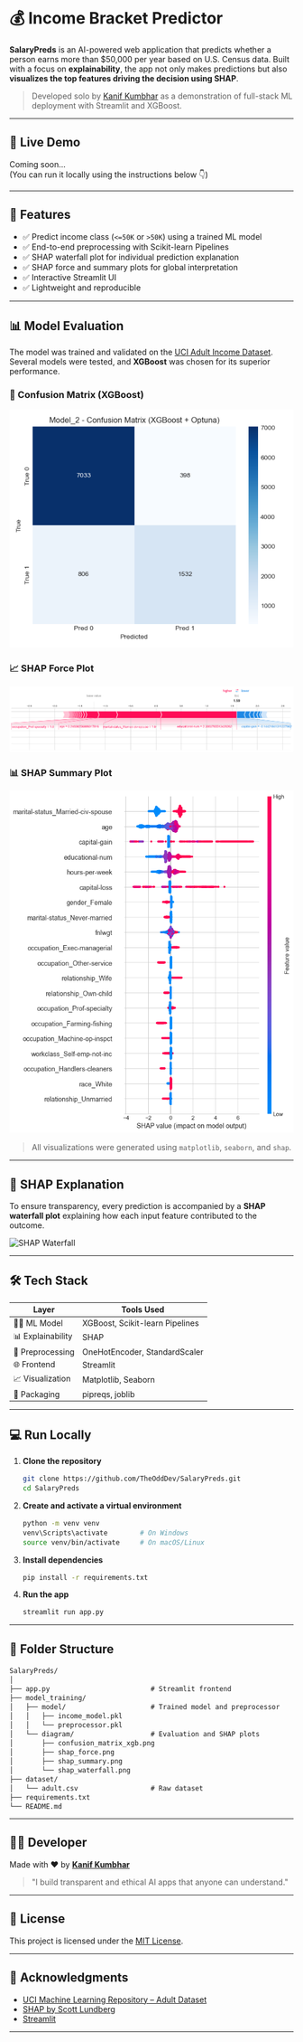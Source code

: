 # 💰 Income Bracket Predictor

**SalaryPreds** is an AI-powered web application that predicts whether a person earns more than $50,000 per year based on U.S. Census data. Built with a focus on **explainability**, the app not only makes predictions but also **visualizes the top features driving the decision using SHAP**.

> Developed solo by [Kanif Kumbhar](https://github.com/Kanif-Kumbhar) as a demonstration of full-stack ML deployment with Streamlit and XGBoost.

---

## 🚀 Live Demo

Coming soon...  
(You can run it locally using the instructions below 👇)

---

## 🎯 Features

- ✅ Predict income class (`<=50K` or `>50K`) using a trained ML model
- ✅ End-to-end preprocessing with Scikit-learn Pipelines
- ✅ SHAP waterfall plot for individual prediction explanation
- ✅ SHAP force and summary plots for global interpretation
- ✅ Interactive Streamlit UI
- ✅ Lightweight and reproducible

---

## 📊 Model Evaluation

The model was trained and validated on the [UCI Adult Income Dataset](https://archive.ics.uci.edu/ml/datasets/adult). Several models were tested, and **XGBoost** was chosen for its superior performance.

### 📌 Confusion Matrix (XGBoost)

![Confusion Matrix](assets\model_2_confusion_matrix.png)

### 📈 SHAP Force Plot

![SHAP Force Plot](assets\model_2_shap_force_plot.png)

### 📊 SHAP Summary Plot

![SHAP Summary Plot](assets\model_2_shap_summary.png)

> All visualizations were generated using `matplotlib`, `seaborn`, and `shap`.

---

## 🧠 SHAP Explanation

To ensure transparency, every prediction is accompanied by a **SHAP waterfall plot** explaining how each input feature contributed to the outcome.

![SHAP Waterfall](model_training/diagram/shap_waterfall.png)

---

## 🛠 Tech Stack

| Layer           | Tools Used                              |
|------------------|------------------------------------------|
| 👨‍💻 ML Model      | XGBoost, Scikit-learn Pipelines         |
| 📊 Explainability | SHAP                                     |
| 🧪 Preprocessing  | OneHotEncoder, StandardScaler           |
| 🌐 Frontend      | Streamlit                               |
| 📈 Visualization | Matplotlib, Seaborn                      |
| 🐍 Packaging     | pipreqs, joblib                          |

---

## 💻 Run Locally

1. **Clone the repository**
   ```bash
   git clone https://github.com/TheOddDev/SalaryPreds.git
   cd SalaryPreds
   ```

2. **Create and activate a virtual environment**
   ```bash
   python -m venv venv
   venv\Scripts\activate        # On Windows
   source venv/bin/activate     # On macOS/Linux
   ```

3. **Install dependencies**
   ```bash
   pip install -r requirements.txt
   ```

4. **Run the app**
   ```bash
   streamlit run app.py
   ```

---

## 📁 Folder Structure

```
SalaryPreds/
│
├── app.py                         # Streamlit frontend
├── model_training/
│   ├── model/                     # Trained model and preprocessor
│   │   ├── income_model.pkl
│   │   └── preprocessor.pkl
│   └── diagram/                   # Evaluation and SHAP plots
│       ├── confusion_matrix_xgb.png
│       ├── shap_force.png
│       ├── shap_summary.png
│       └── shap_waterfall.png
├── dataset/
│   └── adult.csv                  # Raw dataset
├── requirements.txt
└── README.md
```

---

## 🧑‍💻 Developer

Made with ❤️ by **[Kanif Kumbhar](https://github.com/Kanif-Kumbhar)**

> "I build transparent and ethical AI apps that anyone can understand."

---

## 📜 License

This project is licensed under the [MIT License](LICENSE).

---

## 🙌 Acknowledgments

- [UCI Machine Learning Repository – Adult Dataset](https://archive.ics.uci.edu/ml/datasets/adult)
- [SHAP by Scott Lundberg](https://github.com/slundberg/shap)
- [Streamlit](https://streamlit.io/)

---